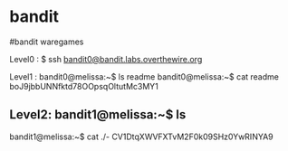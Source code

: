 # bandit
#bandit waregames


Level0 : 
$ ssh bandit0@bandit.labs.overthewire.org

Level1 :
bandit0@melissa:~$ ls
readme
bandit0@melissa:~$ cat readme
boJ9jbbUNNfktd78OOpsqOltutMc3MY1

Level2:
bandit1@melissa:~$ ls
-
bandit1@melissa:~$ cat ./-
CV1DtqXWVFXTvM2F0k09SHz0YwRINYA9

